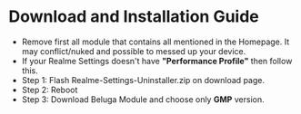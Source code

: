 # Download and Installation Guide
* Remove first all module that contains all mentioned in the Homepage. It may conflict/nuked and possible to messed up your device.
* If your Realme Settings doesn't have **"Performance Profile"** then follow this.
* Step 1: Flash Realme-Settings-Uninstaller.zip on download page.
* Step 2: Reboot
* Step 3: Download Beluga Module and choose only **GMP** version.
